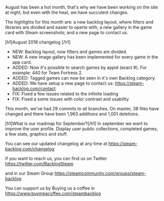 August has been a hot month, that's why we have been working on the site at night, but even with the heat, we have succulent changes.

The highlights for this month are: a new backlog layout, where filters and libraries are divided and easier to operte with; a new gallery in the game card with Steam screenshots; and a new page to contact us.

[h1]August 2018 changelog [/h1]
* NEW: Backlog layout, now filters and games are divided.
* NEW: A new image gallery has been implemented for every game in the app card.
* ADDED:  Now it's possible to search games by appid (exact #). For example: 440 for Team Fortress 2.
* ADDED: Tagged games can now be seen in it's own Backlog category.
* ADDED: We have setup a new page to contact us: https://steam-backlog.com/contact
* FIX: Fixed a few issues related to the infinite loading
* FIX: Fixed a some issues with color contrast and usability

This month, we've had 29 commits to all branches.
On master, 38 files have changed and there have been 1,963 additions and 1,001 deletions.

[h1]What is our roadmap for September?[/h1]
In september we want to improve the user profile. Display user public collections, completed games, a few stats, graphics and stuff.

You can see our updated changelog at any time at
https://steam-backlog.com/changelog

If you want to reach us, you can find us on Twitter
https://twitter.com/BacklogSteam

and in our Steam Group
https://steamcommunity.com/groups/steam-backlog

You can support us by Buying us a coffee in
https://www.buymeacoffee.com/steambacklog
